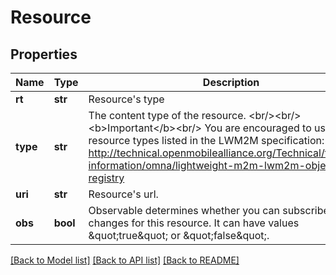 # Resource

## Properties
Name | Type | Description | Notes
------------ | ------------- | ------------- | -------------
**rt** | **str** | Resource&#39;s type | [optional] 
**type** | **str** | The content type of the resource. &lt;br/&gt;&lt;br/&gt;&lt;b&gt;Important&lt;/b&gt;&lt;br/&gt; You are encouraged to use the resource types listed in the LWM2M specification: http://technical.openmobilealliance.org/Technical/technical-information/omna/lightweight-m2m-lwm2m-object-registry  | [optional] 
**uri** | **str** | Resource&#39;s url. | [optional] 
**obs** | **bool** | Observable determines whether you can subscribe to changes for this resource. It can have values \&quot;true\&quot; or \&quot;false\&quot;.  | [optional] 

[[Back to Model list]](../README.md#documentation-for-models) [[Back to API list]](../README.md#documentation-for-api-endpoints) [[Back to README]](../README.md)


